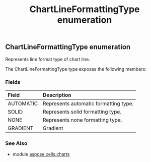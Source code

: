 ﻿---
title: ChartLineFormattingType enumeration
second_title: Aspose.Cells for Python via .NET API References
description: 
type: docs
weight: 410
url: /aspose.cells.charts/chartlineformattingtype/
is_root: false
---

## ChartLineFormattingType enumeration

Represents line format type of chart line.



The ChartLineFormattingType type exposes the following members:

### Fields
| Field | Description |
| :- | :- |
| AUTOMATIC | Represents automatic formatting type. |
| SOLID | Represents solid formatting type. |
| NONE | Represents none formatting type. |
| GRADIENT | Gradient |



### See Also
* module [aspose.cells.charts](..)
